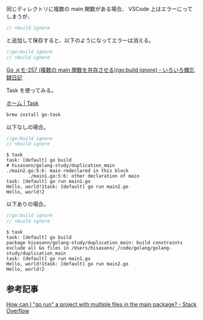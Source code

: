 同じディレクトリに複数の main 関数がある場合、 VSCode 上はエラーにってしまうが、

```go
// +build ignore
```

と追加して保存すると、以下のようになってエラーは消える。

```go
//go:build ignore
// +build ignore
```

[Go メモ-257 (複数の main 関数を共存させる)(go:build ignore) - いろいろ備忘録日記](https://devlights.hatenablog.com/entry/2022/10/14/073000)

Task を使ってみる。

[ホーム | Task](https://taskfile.dev/ja-JP/)

```bash
brew install go-task
```

以下なしの場合。

```go
//go:build ignore
// +build ignore
```

```
$ task
task: [default] go build
# hisasann/golang-study/duplication_main
./main2.go:5:6: main redeclared in this block
        ./main1.go:5:6: other declaration of main
task: [default] go run main1.go
Hello, world!1task: [default] go run main2.go
Hello, world!2
```

以下ありの場合。

```go
//go:build ignore
// +build ignore
```

```
$ task
task: [default] go build
package hisasann/golang-study/duplication_main: build constraints exclude all Go files in /Users/hisasann/_/code/golang/golang-study/duplication_main
task: [default] go run main1.go
Hello, world!1task: [default] go run main2.go
Hello, world!2
```

## 参考記事

[How can I "go run" a project with multiple files in the main package? - Stack Overflow](https://stackoverflow.com/questions/28081486/how-can-i-go-run-a-project-with-multiple-files-in-the-main-package/28081554#28081554)